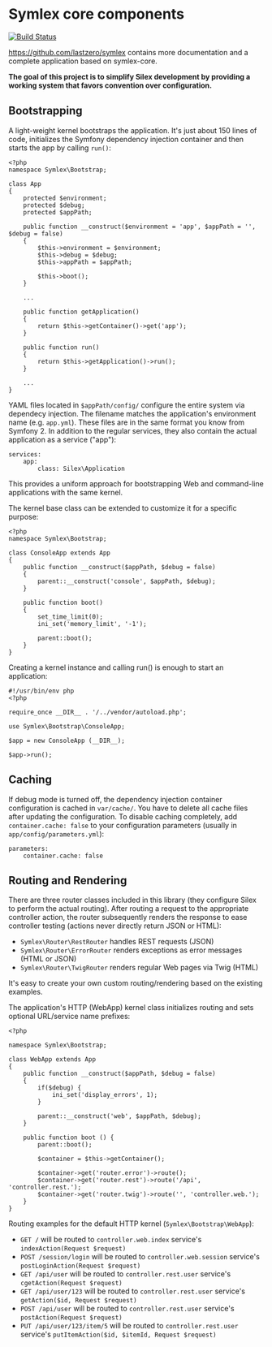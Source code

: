 Symlex core components
======================

[![Build Status](https://travis-ci.org/lastzero/symlex-core.png?branch=master)](https://travis-ci.org/lastzero/symlex-core)

https://github.com/lastzero/symlex contains more documentation and a complete application based on symlex-core.

**The goal of this project is to simplify Silex development by providing a working system that favors convention over configuration.**

Bootstrapping
-------------
A light-weight kernel bootstraps the application. It's just about 150 lines of code, initializes the Symfony dependency injection container and then starts the app by calling `run()`:

```
<?php
namespace Symlex\Bootstrap;

class App
{
    protected $environment;
    protected $debug;
    protected $appPath;

    public function __construct($environment = 'app', $appPath = '', $debug = false)
    {
        $this->environment = $environment;
        $this->debug = $debug;
        $this->appPath = $appPath;

        $this->boot();
    }
    
    ...
    
    public function getApplication()
    {
        return $this->getContainer()->get('app');
    }
    
    public function run()
    {
        return $this->getApplication()->run();
    }
    
    ...
}
```

YAML files located in `$appPath/config/` configure the entire system via dependecy injection. The filename matches the application's environment name (e.g. `app.yml`). These files are in the same format you know from Symfony 2. In addition to the regular services, they also contain the actual application as a service ("app"):

    services:
        app:
            class: Silex\Application

This provides a uniform approach for bootstrapping Web and command-line applications with the same kernel.

The kernel base class can be extended to customize it for a specific purpose:

```
<?php
namespace Symlex\Bootstrap;

class ConsoleApp extends App
{
    public function __construct($appPath, $debug = false)
    {
        parent::__construct('console', $appPath, $debug);
    }

    public function boot()
    {
        set_time_limit(0);
        ini_set('memory_limit', '-1');

        parent::boot();
    }
}
```

Creating a kernel instance and calling run() is enough to start an application:

```
#!/usr/bin/env php
<?php

require_once __DIR__ . '/../vendor/autoload.php';

use Symlex\Bootstrap\ConsoleApp;

$app = new ConsoleApp (__DIR__);

$app->run();
```

Caching
-------
If debug mode is turned off, the dependency injection container configuration is cached in `var/cache/`. You have to delete all cache files after updating the configuration. To disable caching completely, add `container.cache: false` to your configuration parameters (usually in `app/config/parameters.yml`): 

    parameters:
        container.cache: false

Routing and Rendering
---------------------
There are three router classes included in this library (they configure Silex to perform the actual routing). After routing a request to the appropriate controller action, the router subsequently renders the response to ease controller testing (actions never directly return JSON or HTML):

- `Symlex\Router\RestRouter` handles REST requests (JSON)
- `Symlex\Router\ErrorRouter` renders exceptions as error messages (HTML or JSON)
- `Symlex\Router\TwigRouter` renders regular Web pages via Twig (HTML)

It's easy to create your own custom routing/rendering based on the existing examples.

The application's HTTP (WebApp) kernel class initializes routing and sets optional URL/service name prefixes:
```
<?php

namespace Symlex\Bootstrap;

class WebApp extends App
{
    public function __construct($appPath, $debug = false)
    {
        if($debug) {
            ini_set('display_errors', 1);
        }

        parent::__construct('web', $appPath, $debug);
    }

    public function boot () {
        parent::boot();

        $container = $this->getContainer();

        $container->get('router.error')->route();
        $container->get('router.rest')->route('/api', 'controller.rest.');
        $container->get('router.twig')->route('', 'controller.web.');
    }
}
```

Routing examples for the default HTTP kernel (`Symlex\Bootstrap\WebApp`):
- `GET /` will be routed to `controller.web.index` service's `indexAction(Request $request)`
- `POST /session/login` will be routed to `controller.web.session` service's `postLoginAction(Request $request)`
- `GET /api/user` will be routed to `controller.rest.user` service's `cgetAction(Request $request)`
- `GET /api/user/123` will be routed to `controller.rest.user` service's `getAction($id, Request $request)`
- `POST /api/user` will be routed to `controller.rest.user` service's `postAction(Request $request)`
- `PUT /api/user/123/item/5` will be routed to `controller.rest.user` service's `putItemAction($id, $itemId, Request $request)`
